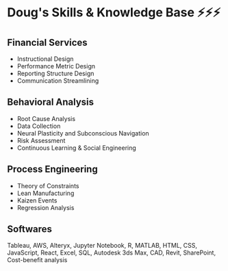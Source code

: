 # Doug's Skills & Knowledge Base ⚡⚡⚡

## Financial Services
- Instructional Design
- Performance Metric Design
- Reporting Structure Design
- Communication Streamlining

## Behavioral Analysis
- Root Cause Analysis
- Data Collection 
- Neural Plasticity and Subconscious Navigation
- Risk Assessment
- Continuous Learning & Social Engineering

## Process Engineering
- Theory of Constraints
- Lean Manufacturing
- Kaizen Events
- Regression Analysis

## Softwares
Tableau, AWS, Alteryx, Jupyter Notebook, R, MATLAB, HTML, CSS, JavaScript, React, Excel, SQL, Autodesk 3ds Max, CAD, Revit, SharePoint, Cost-benefit analysis
